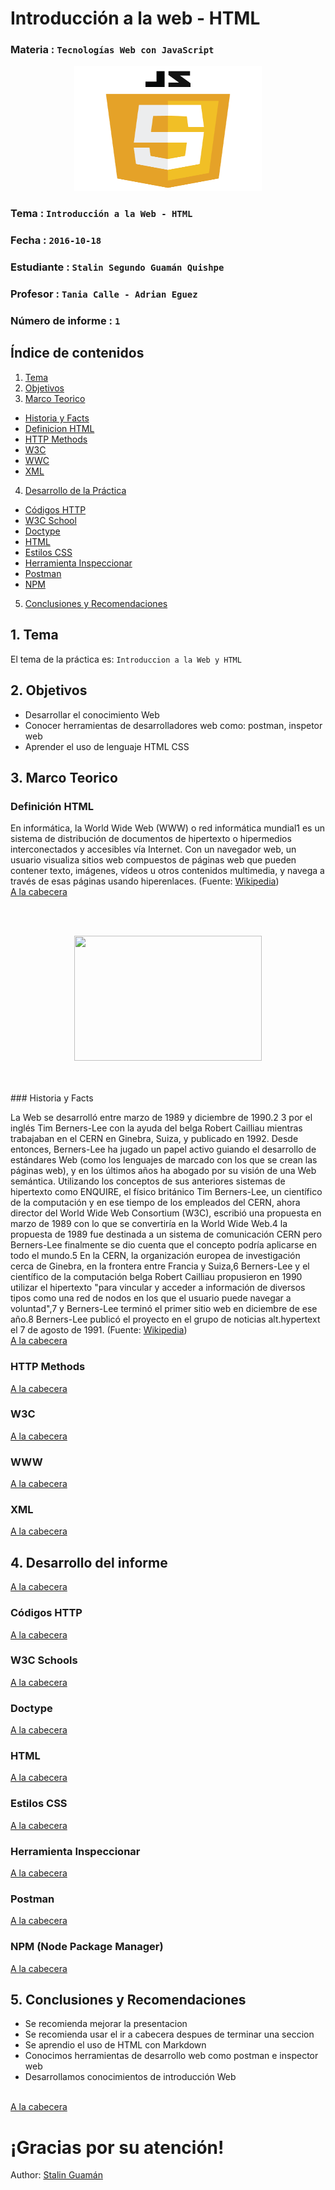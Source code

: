 # Introducción a la web - HTML

### Materia : `Tecnologías Web con JavaScript`

<p align="center">
<img src="https://github.com/StanGumn/Tec_Web_JS/blob/01-HTML/Multimedia/js.png" width="300" height="200">
</p>

### Tema : `Introducción a la Web - HTML` 
### Fecha : `2016-10-18`
### Estudiante : `Stalin Segundo Guamán Quishpe`
### Profesor : `Tania Calle - Adrian Eguez`
### Número de informe : `1`

<a name="cabecera"></a>
## Índice de contenidos

1. <a href="#tema">Tema</a>
2. <a href="#objetivos">Objetivos</a>
3. <a href="#marco-teorico">Marco Teorico</a>
* <a href="#hist">Historia y Facts</a>
* <a href="#defhtml">Definicion HTML</a>
* <a href="#httm">HTTP Methods</a>
* <a href="#w3c">W3C</a>
* <a href="#www">WWC</a>
* <a href="#xml">XML</a>
4. <a href="#desarrollo">Desarrollo de la Práctica</a>
* <a href="#chttp">Códigos HTTP</a>
* <a href="#w3cs">W3C School</a>
* <a href="#doct">Doctype</a>
* <a href="#html">HTML</a>
* <a href="#css">Estilos CSS</a>
* <a href="#ins">Herramienta Inspeccionar</a>
* <a href="#pst">Postman</a>
* <a href="#npm">NPM</a>
5. <a href="#conrec">Conclusiones y Recomendaciones</a> 

<a name="tema"></a>
## 1. Tema
El tema de la práctica es: `Introduccion a la Web y HTML`

<a name="objetivos"></a>
## 2. Objetivos

- Desarrollar el conocimiento Web
- Conocer herramientas de desarrolladores web como: postman, inspetor web
- Aprender el uso de lenguaje HTML CSS

<a name="marco-teorico"></a>
## 3. Marco Teorico
<a name="defhtml"></a>
### Definición HTML

En informática, la World Wide Web (WWW) o red informática mundial1 es un sistema de distribución de documentos de hipertexto o hipermedios interconectados y accesibles vía Internet. Con un navegador web, un usuario visualiza sitios web compuestos de páginas web que pueden contener texto, imágenes, vídeos u otros contenidos multimedia, y navega a través de esas páginas usando hiperenlaces. (Fuente: [Wikipedia](https://es.wikipedia.org/wiki/World_Wide_Web))
<br>
<a href="#cabecera">A la cabecera</a>

<br><br>
<p align="center">
<img src="https://upload.wikimedia.org/wikipedia/commons/thumb/b/b2/WWW_logo_by_Robert_Cailliau.svg/240px-WWW_logo_by_Robert_Cailliau.svg.png" width="300" height="200">
</p>
<br><br>
<a name="hist"></a>
### Historia y Facts

La Web se desarrolló entre marzo de 1989 y diciembre de 1990.2 3 por el inglés Tim Berners-Lee con la ayuda del belga Robert Cailliau mientras trabajaban en el CERN en Ginebra, Suiza, y publicado en 1992. Desde entonces, Berners-Lee ha jugado un papel activo guiando el desarrollo de estándares Web (como los lenguajes de marcado con los que se crean las páginas web), y en los últimos años ha abogado por su visión de una Web semántica. Utilizando los conceptos de sus anteriores sistemas de hipertexto como ENQUIRE, el físico británico Tim Berners-Lee, un científico de la computación y en ese tiempo de los empleados del CERN, ahora director del World Wide Web Consortium (W3C), escribió una propuesta en marzo de 1989 con lo que se convertiría en la World Wide Web.4 la propuesta de 1989 fue destinada a un sistema de comunicación CERN pero Berners-Lee finalmente se dio cuenta que el concepto podría aplicarse en todo el mundo.5 En la CERN, la organización europea de investigación cerca de Ginebra, en la frontera entre Francia y Suiza,6 Berners-Lee y el científico de la computación belga Robert Cailliau propusieron en 1990 utilizar el hipertexto "para vincular y acceder a información de diversos tipos como una red de nodos en los que el usuario puede navegar a voluntad",7 y Berners-Lee terminó el primer sitio web en diciembre de ese año.8 Berners-Lee publicó el proyecto en el grupo de noticias alt.hypertext el 7 de agosto de 1991. (Fuente: <a href="https://es.wikipedia.org/wiki/World_Wide_Web">Wikipedia</a>)
<br>
<a href="#cabecera">A la cabecera</a>

<a name="httm"></a>
### HTTP Methods

<a href="#cabecera">A la cabecera</a>

<a name="w3c"></a>
### W3C

<a href="#cabecera">A la cabecera</a>

<a name="www"></a>
### WWW

<a href="#cabecera">A la cabecera</a>

<a name="xml"></a>
### XML

<a href="#cabecera">A la cabecera</a>

<a name="desarrollo"></a>
## 4. Desarrollo del informe

<a href="#cabecera">A la cabecera</a>

<a name="chttp"></a>
### Códigos HTTP 

<a href="#cabecera">A la cabecera</a>

<a name="w3cs"></a>
### W3C Schools

<a href="#cabecera">A la cabecera</a>

<a name="doct"></a>
### Doctype

<a href="#cabecera">A la cabecera</a>

<a name="html"></a>
### HTML

<a href="#cabecera">A la cabecera</a>

<a name="css"></a>
### Estilos CSS

<a href="#cabecera">A la cabecera</a>

<a name="ins"></a>
### Herramienta Inspeccionar

<a href="#cabecera">A la cabecera</a>

<a name="pst"></a>
### Postman 


<a href="#cabecera">A la cabecera</a>

<a name="npm"></a>
### NPM (Node Package Manager)

<a href="#cabecera">A la cabecera</a>

## 5. Conclusiones y Recomendaciones

- Se recomienda mejorar la presentacion
- Se recomienda usar el ir a cabecera despues de terminar una seccion
- Se aprendio el uso de HTML con Markdown
- Conocimos herramientas de desarrollo web como postman e inspector web
- Desarrollamos conocimientos de introducción Web

<br>
<a href="#cabecera">A la cabecera</a>


# ¡Gracias por su atención!

Author: [Stalin Guamán <STAN>](https://github.com/StanGumn)

